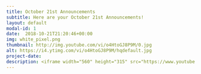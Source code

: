 ```yaml
---
title: October 21st Announcements
subtitle: Here are your October 21st Announcements!
layout: default
modal-id: 1 
date:  2018-10-21T21:20:46+00:00
img: white_pixel.png
thumbnail: http://img.youtube.com/vi/o4HtoGJ8P9M/0.jpg
alt: https://i4.ytimg.com/vi/o4HtoGJ8P9M/hqdefault.jpg
project-date: 
description: <iframe width="560" height="315" src="https://www.youtube.com/embed/o4HtoGJ8P9M" frameborder="0" allowfullscreen></iframe> 
---
```

